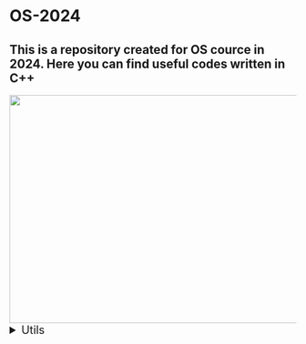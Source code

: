 # OS-2024 

## This is a repository created for OS cource in 2024. Here you can find useful codes written in C++




<img src="https://media.giphy.com/media/v1.Y2lkPTc5MGI3NjExZGI5aXE3eDVxZ2ozbzdydGtlenhwaHcyZHBleGoyMnpoYXFjbzE1bSZlcD12MV9naWZzX3NlYXJjaCZjdD1n/W2uuQKSXkGcijyqGHb/giphy.gif" width="900" height="400"/>

<span style="font-size:1.4em;">

<details>
<summary>Utils</summary>


  * Thread 
    <details>
    <summary>Blocking Queue</summary>
    
    * [Implementation](https://github.com/MichaelKenj/os-2024/blob/hw16_tp/utils/Thread/blocking_queue/blocking_queue.h)
    </details>
    <details>
    <summary>Thread Staff</summary>
    
    * [Mutex (Implementation)](#link)
    * [Thread (Implementation)](#link)
    </details>
    <details>
    <summary>Thread Pool</summary>

    * [Thread Pool (Implementation)](https://github.com/MichaelKenj/os-2024/blob/hw16_tp/utils/Thread/thread_pool/thread_pool.h)
    * [Usage](https://github.com/MichaelKenj/os-2024/blob/hw16_tp/utils/Thread/thread_pool/main_thread_pool.cpp)
    </details>


    

  * Logging

    * [Logger (Implementation)](https://github.com/MichaelKenj/os-2024/blob/master/utils/Logging/logger.h)

  * Argument Parsing

    * [Argument Parser (Implementation)](https://github.com/MichaelKenj/os-2024/blob/master/utils/Argument%20Parsing/arg_parser.h)


  

</details>

</span>

